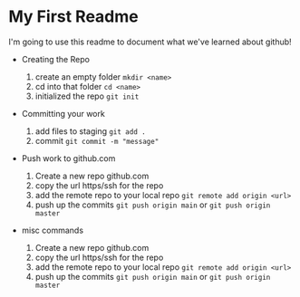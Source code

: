 # My First Readme

I'm going to use this readme to document what we've learned about github!

- Creating the Repo
    1. create an empty folder `mkdir <name>`
    2. cd into that folder `cd <name>`
    3. initialized the repo `git init`

- Committing your work
    1. add files to staging `git add .`
    2. commit `git commit -m "message"`

- Push work to github.com
    1. Create a new repo github.com
    2. copy the url https/ssh for the repo
    3. add the remote repo to your local repo `git remote add origin <url>`
    4. push up the commits `git push origin main` or `git push origin master`

- misc commands
    1. Create a new repo github.com
    2. copy the url https/ssh for the repo
    3. add the remote repo to your local repo `git remote add origin <url>`
    4. push up the commits `git push origin main` or `git push origin master`
